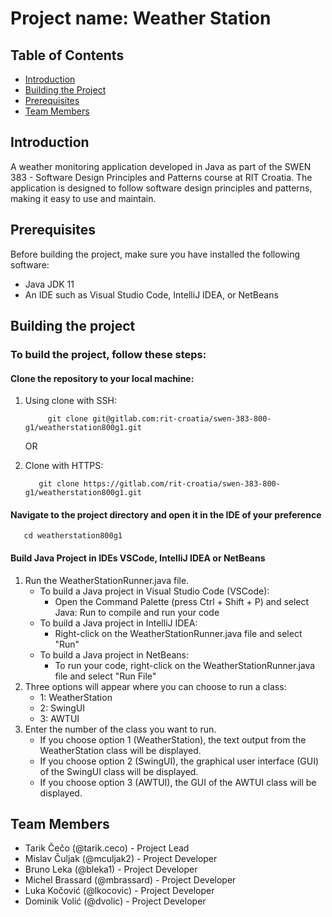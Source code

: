 # Project name: Weather Station
## Table of Contents
* [Introduction](#introduction)
* [Building the Project](#building-the-project)
* [Prerequisites](#prerequisites)
* [Team Members](#team-members)

## Introduction
A weather monitoring application developed in Java as part of the SWEN 383 - Software Design Principles and Patterns course at RIT Croatia.
The application is designed to follow software design principles and patterns, making it easy to use and maintain.


## Prerequisites
Before building the project, make sure you have installed the following software:
- Java JDK 11
- An IDE such as Visual Studio Code, IntelliJ IDEA, or NetBeans

## Building the project
### To build the project, follow these steps:
#### Clone the repository to your local machine:
   1. Using clone with SSH:
       ```
            git clone git@gitlab.com:rit-croatia/swen-383-800-g1/weatherstation800g1.git
       ```
      OR

   2. Clone with HTTPS:
        ```
           git clone https://gitlab.com/rit-croatia/swen-383-800-g1/weatherstation800g1.git
        ```
#### Navigate to the project directory and open it in the IDE of your preference
   ```
      cd weatherstation800g1
   ```
   
#### Build Java Project in IDEs VSCode, IntelliJ IDEA or NetBeans
1. Run the WeatherStationRunner.java file.
   - To build a Java project in Visual Studio Code (VSCode):
     - Open the Command Palette (press Ctrl + Shift + P) and select Java: Run to compile and run your code
   - To build a Java project in IntelliJ IDEA:
      - Right-click on the WeatherStationRunner.java file and select "Run"
   - To build a Java project in NetBeans:
     - To run your code, right-click on the WeatherStationRunner.java file and select "Run File"
2. Three options will appear where you can choose to run a class:
   - 1:   WeatherStation
   - 2:   SwingUI
   - 3:   AWTUI
3. Enter the number of the class you want to run.
   - If you choose option 1 (WeatherStation), the text output from the WeatherStation class will be displayed.
   - If you choose option 2 (SwingUI), the graphical user interface (GUI) of the SwingUI class will be displayed.
   - If you choose option 3 (AWTUI), the GUI of the AWTUI class will be displayed.

## Team Members
* Tarik Čečo (@tarik.ceco) - Project Lead
* Mislav Čuljak (@mculjak2) - Project Developer
* Bruno Leka (@bleka1) - Project Developer
* Michel Brassard (@mbrassard) - Project Developer
* Luka Kočović (@lkocovic) - Project Developer
* Dominik Volić (@dvolic) - Project Developer
